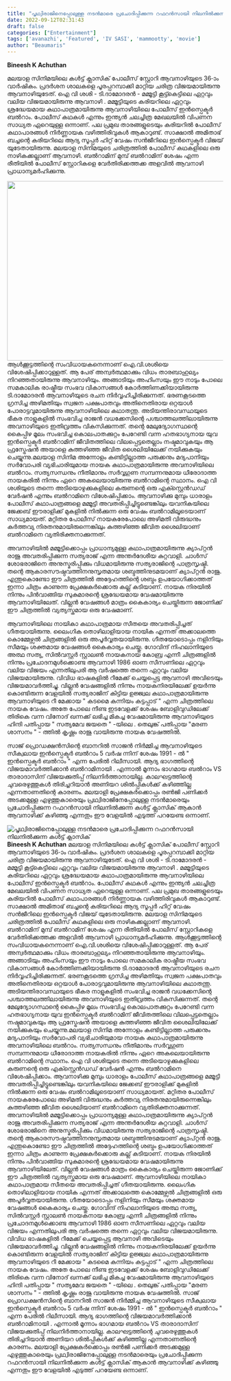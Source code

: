 ```yaml
---
title: "പൃഥ്വിരാജിനെപ്പോലുള്ള നടൻമാരെ പ്രചോദിപ്പിക്കുന്ന റഫറൻസായി നിലനിൽക്കുന്ന കൾട്ട് ക്ലാസിക്"
date: 2022-09-12T02:31:43
draft: false
categories: ["Entertainment"]
tags: ['avanazhi', 'Featured', 'IV SASI', 'mammootty', 'movie']
author: "Beaumaris"
---
```


<strong>Bineesh K Achuthan </strong>

മലയാള സിനിമയിലെ കൾട്ട് ക്ലാസിക് പോലീസ് സ്റ്റോറി ആവനാഴിയുടെ 36-ാം വാർഷികം. പ്രദർശന ശാലകളെ പൂരപ്പറമ്പാക്കി മാറ്റിയ ചരിത്ര വിജയമായിരുന്നു ആവനാഴിയുടേത്. ഐ വി ശശി - ടി.ദാമോദരൻ - മമ്മൂട്ടി കൂട്ട്കെട്ടിലെ ഏറ്റവും വലിയ വിജയമായിരുന്നു ആവനാഴി . മമ്മൂട്ടിയുടെ കരിയറിലെ ഏറ്റവും ശ്രദ്ധേയമായ കഥാപാത്രമായിരുന്നു ആവനാഴിയിലെ പോലീസ് ഇൻസ്പെക്ടർ ബൽറാം. പോലീസ് കഥകൾ എന്നും ഇന്ത്യൻ ചലച്ചിത്ര മേഖലയിൽ വിപണന സാധ്യത ഏറെയുള്ള ഒന്നാണ്. പല പ്രമുഖ താരങ്ങളുടെയും കരിയറിൽ പോലീസ് കഥാപാരങ്ങൾ നിർണ്ണായക വഴിത്തിരിവുകൾ ആകാറുണ്ട്. സാക്ഷാൽ അമിതാഭ് ബച്ചന്റെ കരിയറിലെ ആദ്യ സൂപ്പർ ഹിറ്റ് വേഷം സൻജീറിലെ ഇൻസ്പെക്ടർ വിജയ് യുടേതായിരുന്നു. മലയാള സിനിമയുടെ ചരിത്രത്തിൽ പോലീസ് കഥകളിലെ ഒരു നാഴികക്കല്ലാണ് ആവനാഴി. ബൽറാമിന് മുമ്പ് ബൽറാമിന് ശേഷം എന്ന രീതിയിൽ പോലീസ് സ്റ്റോറികളെ വേർതിരിക്കത്തക്ക അളവിൽ ആവനാഴി പ്രാധാന്യമർഹിക്കുന്നു.

<img class="wp-image-350381 aligncenter" src="https://cdn.boolokam.com/articles/2022/09/eeerrrr-1-1.jpg" alt="" width="885" height="418" />ആൾക്കൂട്ടത്തിന്റെ സംവിധായകനെന്നാണ് ഐ.വി.ശശിയെ വിശേഷിപ്പിക്കാറുള്ളത്. ആ പേര് അന്വർത്ഥമാക്കും വിധം താരബാഹുല്യം നിറഞ്ഞതായിരുന്നു ആവനാഴിയും. അങ്ങാടിയും അഹിംസയും ഈ നാടും പോലെ സമകാലിക രാഷ്ട്രീയ സംഭവ വികാസങ്ങൾ കോർത്തിണക്കിയായിരുന്നു ടി.ദാമോദരൻ ആവനാഴിയുടെ രചന നിർവ്വഹിച്ചിരിക്കുന്നത്. ഭരണകൂടത്തെ ഗ്രസിച്ച അഴിമതിയും സ്വജന പക്ഷപാതവും അതിനെതിരായ ഒറ്റയാൾ പോരാട്ടവുമായിരുന്നു ആവനാഴിയിലെ കഥാതന്തു. അടിയന്തിരാവസ്ഥയുടെ ഭീകര നാളുകളിൽ സംഭവിച്ച രാജൻ വധക്കേസിന്റെ പശ്ചാത്തലത്തിലായിരുന്നു അവനാഴിയുടെ ഇതിവ്രത്തം വികസിക്കുന്നത്. തന്റെ മേലുദ്യോഗസ്ഥന്റെ കൈപ്പിഴ മൂലം സംഭവിച്ച കൊലപാതക്കുറ്റം പേറേണ്ടി വന്ന ഹതഭാഗ്യനായ യുവ ഇൻസ്പെക്ടർ ബൽറാമിന് ജീവിതത്തിലെ വിലപ്പെട്ടതെല്ലാം നഷ്ടമാവുകയും ആ ഫ്രസ്ട്രേഷൻ അയാളെ കുത്തഴിഞ്ഞ ജീവിത ശൈലിയിലേക്ക് നയിക്കുകയും ചെയ്യുന്നു.മലയാള സിനിമ അന്നോളം കണ്ടിട്ടില്ലാത്ത പരുക്കനും മദ്യപാനിയും സർവോപരി വ്യഭിചാരിയുമായ നായക കഥാപാത്രമായിരുന്നു അവനാഴിയിലെ ബൽറാം. സത്യസന്ധനും നീതിമാനും സർവ്വഗുണ സമ്പന്നനുമായ ധീരോദാത്ത നായകരിൽ നിന്നും ഏറെ അകലെയായിരുന്നു ബൽറാമിന്റെ സ്ഥാനം. ഐ വി ശശിയുടെ തന്നെ അടിയൊഴുക്കുകളിലെ കരുണന്റെ ഒരു എക്സ്റ്റെൻഡഡ് വേർഷൻ എന്നും ബൽറാമിനെ വിശേഷിപ്പിക്കാം. ആവനാഴിക്കു മുമ്പും ധാരാളം പോലീസ് കഥാപാത്രങ്ങളെ മമ്മൂട്ടി അവതരിപ്പിച്ചിട്ടുണ്ടെങ്കിലും യവനികയിലെ ജേക്കബ് ഈരാളിക്ക് മുകളിൽ നിൽക്കുന്ന ഒരു വേഷം ബൽറാമിലൂടെയാണ് സാധ്യമായത്. മറ്റിതര പോലീസ് നായകരേപോലെ അഴിമതി വിരുദ്ധനും കർത്തവ്യ നിരതനുമായിരുന്നെങ്കിലും കുത്തഴിഞ്ഞ ജീവിത ശൈലിയാണ് ബൽറാമിനെ വ്യതിരിക്തനാക്കുന്നത്.

അവനാഴിയിൽ മമ്മൂട്ടിക്കൊപ്പം പ്രാധാന്യമുള്ള കഥാപാത്രമായിരുന്നു ക്യാപ്റ്റൻ രാജു അവതരിപ്പിക്കുന്ന സത്യരാജ് എന്ന അന്തർദേശീയ കുറ്റവാളി. ചാൾസ് ശോഭരാജിനെ അനുസ്മരിപ്പിക്കും വിധമായിരുന്നു സത്യരാജിന്റെ പാത്രസൃഷ്ടി. തന്റെ ആകാരസൗഷ്ഠവത്തിനനുസൃതമായ ശബ്ദത്തിനുടമയാണ് ക്യാപ്റ്റൻ രാജു. എന്തുകൊണ്ടോ ഈ ചിത്രത്തിൽ അദ്ദേഹത്തിന്റെ ശബ്ദം ഉപയോഗിക്കാത്തത് ഇന്നാ ചിത്രം കാണുന്ന പ്രേക്ഷകർക്കൊരു കല്ല് കടിയാണ്. നായക നിരയിൽ നിന്നും പിൻവാങ്ങിയ സുകുമാരന്റെ ശ്രദ്ധേയമായ വേഷമായിരുന്നു ആവനാഴിയിലേത്. വില്ലൻ വേഷങ്ങൾ മാത്രം കൈകാര്യം ചെയ്തിരുന്ന ജോണിക്ക് ഈ ചിത്രത്തിൽ വ്യത്യസ്തമായ ഒരു വേഷമാണ്.

ആവനാഴിയിലെ നായികാ കഥാപാത്രമായ സീതയെ അവതരിപ്പിച്ചത് ഗീതയായിരുന്നു. ലൈംഗിക തൊഴിലാളിയായ നായിക എന്നത് അക്കാലത്തെ കൊമ്മേഴ്സൽ ചിത്രങ്ങളിൽ ഒരു അപൂർവ്വതയായിരുന്നു. ഗീതയോടൊപ്പം നളിനിയും സീമയും ശക്തമായ വേഷങ്ങൾ കൈകാര്യം ചെയ്തു. ഗോവിന്ദ് നിഹലാനിയുടെ അത്ഥ സത്യ, സിൽവസ്റ്റർ സ്റ്റാലൺ നായകനായ കോബ്ര എന്നീ ചിത്രങ്ങളിൽ നിന്നും പ്രചോദനമുൾക്കൊണ്ട ആവനാഴി 1986 ഓണ സീസണിലെ ഏറ്റവും വലിയ വിജയം എന്നതിലുപരി ആ വർഷത്തെ തന്നെ ഏറ്റവും വലിയ വിജയമായിരുന്നു. വിവിധ ഭാഷകളിൽ റീമേക്ക് ചെയ്യപ്പെട്ട ആവനാഴി അവിടെയും വിജയമാവർത്തിച്ചു. വില്ലൻ വേഷങ്ങളിൽ നിന്നും നായകനിരയിലേക്ക് ഉയർന്നു കൊണ്ടിരുന്ന വേളയിൽ സത്യരാജിന് കിട്ടിയ ഉജ്ജ്വല കഥാപാത്രമായിരുന്നു ആവനാഴിയുടെ റീ മേക്കായ " കടമൈ കന്നിയം കട്ടപ്പാട് " എന്ന ചിത്രത്തിലെ നായക വേഷം. അതേ പോലെ നീണ്ട ഇടവേളക്ക് ശേഷം ബോളിവുഡിലേക്ക് തിരികെ വന്ന വിനോദ് ഖന്നക്ക് ലഭിച്ച മികച്ച വേഷമായിരുന്നു ആവനാഴിയുടെ ഹിന്ദി പതിപ്പായ " സത്യമേവ ജയതെ " -യിലെ . തെലുങ്ക് പതിപ്പായ "മരണ ശാസനം " - ത്തിൽ കൃഷ്ണം രാജു വായിരുന്നു നായക വേഷത്തിൽ.

സാജ് പ്രൊഡക്ഷൻസിന്റെ ബാനറിൽ സാജൻ നിർമ്മിച്ച ആവനാഴിയുടെ സീക്വലായ ഇൻസ്പെക്ടർ ബൽറാം 5 വർഷ ന്നിന് ശേഷം 1991 - ൽ " ഇൻസ്പെക്ടർ ബൽറാം " എന്ന പേരിൽ റിലീസായി. ആദ്യ ഭാഗത്തിന്റെ വിജയമാവർത്തിക്കാൻ ബൽറാമിനായി . എന്നാൽ മൂന്നാം ഭാഗമായ ബൽറാം VS താരാദാസിന് വിജയക്കുതിപ്പ് നിലനിർത്താനായില്ല. കാലഘട്ടത്തിന്റെ ചുവരെഴുത്തുകൾ തിരിച്ചറിയാൻ അണിയറ ശിൽപ്പികൾക്ക് കഴിഞ്ഞില്ല എന്നതാണതിന്റെ കാരണം. മലയാളി പ്രേക്ഷകർക്കൊപ്പം രൺജി പണിക്കർ അടക്കമുള്ള എഴുത്തുകാരെയും പ്രഥ്വിരാജിനേപ്പോലുള്ള നടൻമാരെയും പ്രചോദിപ്പിക്കുന്ന റഫറൻസായി നിലനിൽക്കുന്ന കൾട്ട് ക്ലാസിക് ആകാൻ ആവനാഴിക്ക് കഴിഞ്ഞു എന്നതും ഈ വേളയിൽ എടുത്ത് പറയേണ്ട ഒന്നാണ്.


![പൃഥ്വിരാജിനെപ്പോലുള്ള നടൻമാരെ പ്രചോദിപ്പിക്കുന്ന റഫറൻസായി നിലനിൽക്കുന്ന കൾട്ട് ക്ലാസിക്](https://cdn.boolokam.com/articles/2022/09/eeerrrr-1-1.jpg)**Bineesh K Achuthan** മലയാള സിനിമയിലെ കൾട്ട് ക്ലാസിക് പോലീസ് സ്റ്റോറി ആവനാഴിയുടെ 36-ാം വാർഷികം. പ്രദർശന ശാലകളെ പൂരപ്പറമ്പാക്കി മാറ്റിയ ചരിത്ര വിജയമായിരുന്നു ആവനാഴിയുടേത്. ഐ വി ശശി - ടി.ദാമോദരൻ - മമ്മൂട്ടി കൂട്ട്കെട്ടിലെ ഏറ്റവും വലിയ വിജയമായിരുന്നു ആവനാഴി . മമ്മൂട്ടിയുടെ കരിയറിലെ ഏറ്റവും ശ്രദ്ധേയമായ കഥാപാത്രമായിരുന്നു ആവനാഴിയിലെ പോലീസ് ഇൻസ്പെക്ടർ ബൽറാം. പോലീസ് കഥകൾ എന്നും ഇന്ത്യൻ ചലച്ചിത്ര മേഖലയിൽ വിപണന സാധ്യത ഏറെയുള്ള ഒന്നാണ്. പല പ്രമുഖ താരങ്ങളുടെയും കരിയറിൽ പോലീസ് കഥാപാരങ്ങൾ നിർണ്ണായക വഴിത്തിരിവുകൾ ആകാറുണ്ട്. സാക്ഷാൽ അമിതാഭ് ബച്ചന്റെ കരിയറിലെ ആദ്യ സൂപ്പർ ഹിറ്റ് വേഷം സൻജീറിലെ ഇൻസ്പെക്ടർ വിജയ് യുടേതായിരുന്നു. മലയാള സിനിമയുടെ ചരിത്രത്തിൽ പോലീസ് കഥകളിലെ ഒരു നാഴികക്കല്ലാണ് ആവനാഴി. ബൽറാമിന് മുമ്പ് ബൽറാമിന് ശേഷം എന്ന രീതിയിൽ പോലീസ് സ്റ്റോറികളെ വേർതിരിക്കത്തക്ക അളവിൽ ആവനാഴി പ്രാധാന്യമർഹിക്കുന്നു. ആൾക്കൂട്ടത്തിന്റെ സംവിധായകനെന്നാണ് ഐ.വി.ശശിയെ വിശേഷിപ്പിക്കാറുള്ളത്. ആ പേര് അന്വർത്ഥമാക്കും വിധം താരബാഹുല്യം നിറഞ്ഞതായിരുന്നു ആവനാഴിയും. അങ്ങാടിയും അഹിംസയും ഈ നാടും പോലെ സമകാലിക രാഷ്ട്രീയ സംഭവ വികാസങ്ങൾ കോർത്തിണക്കിയായിരുന്നു ടി.ദാമോദരൻ ആവനാഴിയുടെ രചന നിർവ്വഹിച്ചിരിക്കുന്നത്. ഭരണകൂടത്തെ ഗ്രസിച്ച അഴിമതിയും സ്വജന പക്ഷപാതവും അതിനെതിരായ ഒറ്റയാൾ പോരാട്ടവുമായിരുന്നു ആവനാഴിയിലെ കഥാതന്തു. അടിയന്തിരാവസ്ഥയുടെ ഭീകര നാളുകളിൽ സംഭവിച്ച രാജൻ വധക്കേസിന്റെ പശ്ചാത്തലത്തിലായിരുന്നു അവനാഴിയുടെ ഇതിവ്രത്തം വികസിക്കുന്നത്. തന്റെ മേലുദ്യോഗസ്ഥന്റെ കൈപ്പിഴ മൂലം സംഭവിച്ച കൊലപാതക്കുറ്റം പേറേണ്ടി വന്ന ഹതഭാഗ്യനായ യുവ ഇൻസ്പെക്ടർ ബൽറാമിന് ജീവിതത്തിലെ വിലപ്പെട്ടതെല്ലാം നഷ്ടമാവുകയും ആ ഫ്രസ്ട്രേഷൻ അയാളെ കുത്തഴിഞ്ഞ ജീവിത ശൈലിയിലേക്ക് നയിക്കുകയും ചെയ്യുന്നു.മലയാള സിനിമ അന്നോളം കണ്ടിട്ടില്ലാത്ത പരുക്കനും മദ്യപാനിയും സർവോപരി വ്യഭിചാരിയുമായ നായക കഥാപാത്രമായിരുന്നു അവനാഴിയിലെ ബൽറാം. സത്യസന്ധനും നീതിമാനും സർവ്വഗുണ സമ്പന്നനുമായ ധീരോദാത്ത നായകരിൽ നിന്നും ഏറെ അകലെയായിരുന്നു ബൽറാമിന്റെ സ്ഥാനം. ഐ വി ശശിയുടെ തന്നെ അടിയൊഴുക്കുകളിലെ കരുണന്റെ ഒരു എക്സ്റ്റെൻഡഡ് വേർഷൻ എന്നും ബൽറാമിനെ വിശേഷിപ്പിക്കാം. ആവനാഴിക്കു മുമ്പും ധാരാളം പോലീസ് കഥാപാത്രങ്ങളെ മമ്മൂട്ടി അവതരിപ്പിച്ചിട്ടുണ്ടെങ്കിലും യവനികയിലെ ജേക്കബ് ഈരാളിക്ക് മുകളിൽ നിൽക്കുന്ന ഒരു വേഷം ബൽറാമിലൂടെയാണ് സാധ്യമായത്. മറ്റിതര പോലീസ് നായകരേപോലെ അഴിമതി വിരുദ്ധനും കർത്തവ്യ നിരതനുമായിരുന്നെങ്കിലും കുത്തഴിഞ്ഞ ജീവിത ശൈലിയാണ് ബൽറാമിനെ വ്യതിരിക്തനാക്കുന്നത്. അവനാഴിയിൽ മമ്മൂട്ടിക്കൊപ്പം പ്രാധാന്യമുള്ള കഥാപാത്രമായിരുന്നു ക്യാപ്റ്റൻ രാജു അവതരിപ്പിക്കുന്ന സത്യരാജ് എന്ന അന്തർദേശീയ കുറ്റവാളി. ചാൾസ് ശോഭരാജിനെ അനുസ്മരിപ്പിക്കും വിധമായിരുന്നു സത്യരാജിന്റെ പാത്രസൃഷ്ടി. തന്റെ ആകാരസൗഷ്ഠവത്തിനനുസൃതമായ ശബ്ദത്തിനുടമയാണ് ക്യാപ്റ്റൻ രാജു. എന്തുകൊണ്ടോ ഈ ചിത്രത്തിൽ അദ്ദേഹത്തിന്റെ ശബ്ദം ഉപയോഗിക്കാത്തത് ഇന്നാ ചിത്രം കാണുന്ന പ്രേക്ഷകർക്കൊരു കല്ല് കടിയാണ്. നായക നിരയിൽ നിന്നും പിൻവാങ്ങിയ സുകുമാരന്റെ ശ്രദ്ധേയമായ വേഷമായിരുന്നു ആവനാഴിയിലേത്. വില്ലൻ വേഷങ്ങൾ മാത്രം കൈകാര്യം ചെയ്തിരുന്ന ജോണിക്ക് ഈ ചിത്രത്തിൽ വ്യത്യസ്തമായ ഒരു വേഷമാണ്. ആവനാഴിയിലെ നായികാ കഥാപാത്രമായ സീതയെ അവതരിപ്പിച്ചത് ഗീതയായിരുന്നു. ലൈംഗിക തൊഴിലാളിയായ നായിക എന്നത് അക്കാലത്തെ കൊമ്മേഴ്സൽ ചിത്രങ്ങളിൽ ഒരു അപൂർവ്വതയായിരുന്നു. ഗീതയോടൊപ്പം നളിനിയും സീമയും ശക്തമായ വേഷങ്ങൾ കൈകാര്യം ചെയ്തു. ഗോവിന്ദ് നിഹലാനിയുടെ അത്ഥ സത്യ, സിൽവസ്റ്റർ സ്റ്റാലൺ നായകനായ കോബ്ര എന്നീ ചിത്രങ്ങളിൽ നിന്നും പ്രചോദനമുൾക്കൊണ്ട ആവനാഴി 1986 ഓണ സീസണിലെ ഏറ്റവും വലിയ വിജയം എന്നതിലുപരി ആ വർഷത്തെ തന്നെ ഏറ്റവും വലിയ വിജയമായിരുന്നു. വിവിധ ഭാഷകളിൽ റീമേക്ക് ചെയ്യപ്പെട്ട ആവനാഴി അവിടെയും വിജയമാവർത്തിച്ചു. വില്ലൻ വേഷങ്ങളിൽ നിന്നും നായകനിരയിലേക്ക് ഉയർന്നു കൊണ്ടിരുന്ന വേളയിൽ സത്യരാജിന് കിട്ടിയ ഉജ്ജ്വല കഥാപാത്രമായിരുന്നു ആവനാഴിയുടെ റീ മേക്കായ " കടമൈ കന്നിയം കട്ടപ്പാട് " എന്ന ചിത്രത്തിലെ നായക വേഷം. അതേ പോലെ നീണ്ട ഇടവേളക്ക് ശേഷം ബോളിവുഡിലേക്ക് തിരികെ വന്ന വിനോദ് ഖന്നക്ക് ലഭിച്ച മികച്ച വേഷമായിരുന്നു ആവനാഴിയുടെ ഹിന്ദി പതിപ്പായ " സത്യമേവ ജയതെ " -യിലെ . തെലുങ്ക് പതിപ്പായ "മരണ ശാസനം " - ത്തിൽ കൃഷ്ണം രാജു വായിരുന്നു നായക വേഷത്തിൽ. സാജ് പ്രൊഡക്ഷൻസിന്റെ ബാനറിൽ സാജൻ നിർമ്മിച്ച ആവനാഴിയുടെ സീക്വലായ ഇൻസ്പെക്ടർ ബൽറാം 5 വർഷ ന്നിന് ശേഷം 1991 - ൽ " ഇൻസ്പെക്ടർ ബൽറാം " എന്ന പേരിൽ റിലീസായി. ആദ്യ ഭാഗത്തിന്റെ വിജയമാവർത്തിക്കാൻ ബൽറാമിനായി . എന്നാൽ മൂന്നാം ഭാഗമായ ബൽറാം VS താരാദാസിന് വിജയക്കുതിപ്പ് നിലനിർത്താനായില്ല. കാലഘട്ടത്തിന്റെ ചുവരെഴുത്തുകൾ തിരിച്ചറിയാൻ അണിയറ ശിൽപ്പികൾക്ക് കഴിഞ്ഞില്ല എന്നതാണതിന്റെ കാരണം. മലയാളി പ്രേക്ഷകർക്കൊപ്പം രൺജി പണിക്കർ അടക്കമുള്ള എഴുത്തുകാരെയും പ്രഥ്വിരാജിനേപ്പോലുള്ള നടൻമാരെയും പ്രചോദിപ്പിക്കുന്ന റഫറൻസായി നിലനിൽക്കുന്ന കൾട്ട് ക്ലാസിക് ആകാൻ ആവനാഴിക്ക് കഴിഞ്ഞു എന്നതും ഈ വേളയിൽ എടുത്ത് പറയേണ്ട ഒന്നാണ്.

